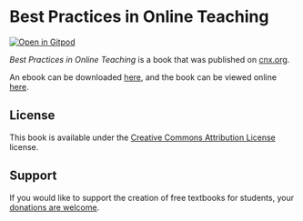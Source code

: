 # Best Practices in Online Teaching

[![Open in Gitpod](https://gitpod.io/button/open-in-gitpod.svg)](https://gitpod.io/from-referrer/)

_Best Practices in Online Teaching_ is a book that was published on [cnx.org](https://cnx.org/).

An ebook can be downloaded [here](https://github.com/cnx-user-books/cnxbook-best-practices-in-online-teaching/releases/latest), and the book can be viewed online [here](https://github.com/cnx-user-books/cnxbook-best-practices-in-online-teaching/releases/latest).

## License
This book is available under the [Creative Commons Attribution License](./LICENSE) license.

## Support
If you would like to support the creation of free textbooks for students, your [donations are welcome](https://riceconnect.rice.edu/donation/support-openstax-banner).

